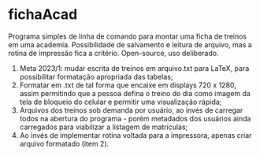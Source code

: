 # fichaAcad
Programa simples de linha de comando para montar uma ficha de treinos em uma academia. Possibilidade de salvamento e leitura de arquivo, mas a rotina de impressão fica a critério. Open-source, uso deliberado.

1. Meta 2023/1: mudar escrita de treinos em arquivo.txt para LaTeX, para possibilitar formatação apropriada das tabelas;
2. Formatar em .txt de tal forma que encaixe em displays 720 x 1280, assim permitindo que a pessoa defina o treino do dia como imagem da tela de bloqueio do celular e permitir uma visualização rápida;
3. Arquivos dos treinos sob demanda por usuário, ao invés de carregar todos na abertura do programa - porém metadados dos usuários ainda carregados para viabilizar a listagem de matrículas;
4. Ao invés de implementar rotina voltada para a impressora, apenas criar arquivo formatado (item 2).